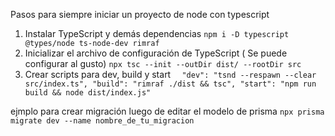 Pasos para siempre iniciar un proyecto de node con typescript
1. Instalar TypeScript y demás dependencias
``npm i -D typescript @types/node ts-node-dev rimraf``
2. Inicializar el archivo de configuración de TypeScript ( Se puede configurar al gusto)
``npx tsc --init --outDir dist/ --rootDir src``
3. Crear scripts para dev, build y start
``  
"dev": "tsnd --respawn --clear src/index.ts",
"build": "rimraf ./dist && tsc",
"start": "npm run build && node dist/index.js"
``

ejmplo para crear migración luego de editar el modelo de prisma
``npx prisma migrate dev --name nombre_de_tu_migracion``